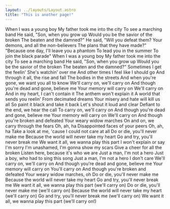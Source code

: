 ```yaml
---
layout: ../layouts/Layout.astro
title: "This is another page!"
---  
```

When I was a young boy
My father took me into the city
To see a marching band
He said, "Son, when you grow up
Would you be the savior of the broken
The beaten and the damned?"
He said, "Will you defeat them?
Your demons, and all the non-believers
The plans that they have made?"
"Because one day, I'll leave you a phantom
To lead you in the summer
To join the black parade"
When I was a young boy
My father took me into the city
To see a marching band
He said, "Son, when you grow up
Would you be the savior of the broken
The beaten and the damned?"
Sometimes I get the feelin'
She's watchin' over me
And other times I feel like I should go
And through it all, the rise and fall
The bodies in the streets
And when you're gone, we want you all to know
We'll carry on, we'll carry on
And though you're dead and gone, believe me
Your memory will carry on
We'll carry on
And in my heart, I can't contain it
The anthem won't explain it
A world that sends you reelin'
From decimated dreams
Your misery and hate will kill us all
So paint it black and take it back
Let's shout it loud and clear
Defiant to the end, we hear the call
To carry on, we'll carry on
And though you're dead and gone, believe me
Your memory will carry on
We'll carry on
And though you're broken and defeated
Your weary widow marches
On and on, we carry through the fears
Oh, ah, ha
Disappointed faces of your peers
Oh, ah, ha
Take a look at me, 'cause I could not care at all
Do or die, you'll never make me
Because the world will never take my heart
Go and try, you'll never break me
We want it all, we wanna play this part
I won't explain or say I'm sorry
I'm unashamed, I'm gonna show my scars
Give a cheer for all the broken
Listen here, because it's who we are
Just a man, I'm not a hero
Just a boy, who had to sing this song
Just a man, I'm not a hero
I don't care
We'll carry on, we'll carry on
And though you're dead and gone, believe me
Your memory will carry on
You'll carry on
And though you're broken and defeated
Your weary widow marches, oh
Do or die, you'll never make me
Because the world will never take my heart
Go and try, you'll never break me
We want it all, we wanna play this part (we'll carry on)
Do or die, you'll never make me (we'll carry on)
Because the world will never take my heart (we'll carry on)
Go and try, you'll never break me (we'll carry on)
We want it all, we wanna play this part (we'll carry on!)